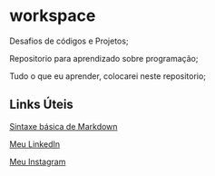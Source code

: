 # workspace

Desafios de códigos e Projetos;

Repositorio  para aprendizado sobre programação;

Tudo o que eu aprender, colocarei neste repositorio;

## Links Úteis

[Sintaxe básica de Markdown](https://www.markdownguide.org/getting-started/)

[Meu LinkedIn](https://www.linkedin.com/in/luizgustavozanoni/)

[Meu Instagram](https://www.instagram.com/luiz.gzanoni/)
